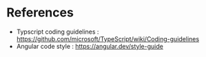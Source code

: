 # References

- Typscript coding guidelines : https://github.com/microsoft/TypeScript/wiki/Coding-guidelines
- Angular code style : https://angular.dev/style-guide